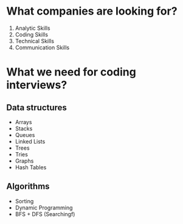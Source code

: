 # What companies are looking for?

1. Analytic Skills
2. Coding Skills
3. Technical Skills
4. Communication Skills

# What we need for coding interviews?

## Data structures
- Arrays
- Stacks
- Queues
- Linked Lists
- Trees
- Tries
- Graphs
- Hash Tables

## Algorithms
- Sorting
- Dynamic Programming
- BFS + DFS (Searchingf)
